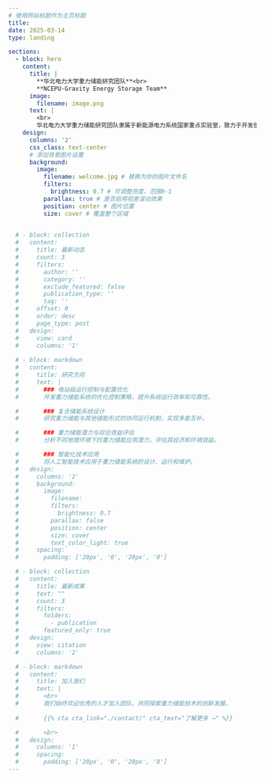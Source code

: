 ```yaml
---
# 使用网站标题作为主页标题
title:
date: 2025-03-14
type: landing

sections:
  - block: hero
    content:
      title: |
        **华北电力大学重力储能研究团队**<br>
        **NCEPU-Gravity Energy Storage Team**
      image:
        filename: image.png
      text: |
        <br>
        华北电力大学重力储能研究团队隶属于新能源电力系统国家重点实验室，致力于开发创新的储能解决方案，为全球能源转型提供中国智慧。
    design:
      columns: '2'
      css_class: text-center
      # 添加背景图片设置
      background:
        image:
          filename: welcome.jpg # 替换为你的图片文件名
          filters:
            brightness: 0.7 # 可调整亮度，范围0-1
          parallax: true # 是否启用视差滚动效果
          position: center # 图片位置
          size: cover # 覆盖整个区域

  
  # - block: collection
  #   content:
  #     title: 最新动态
  #     count: 3
  #     filters:
  #       author: ''
  #       category: ''
  #       exclude_featured: false
  #       publication_type: ''
  #       tag: ''
  #     offset: 0
  #     order: desc
  #     page_type: post
  #   design:
  #     view: card
  #     columns: '1'
  
  # - block: markdown
  #   content:
  #     title: 研究方向
  #     text: |
  #       ### 电站级运行控制与配置优化
  #       开发重力储能系统的优化控制策略，提升系统运行效率和可靠性。

  #       ### 复合储能系统设计
  #       研究重力储能与其他储能形式的协同运行机制，实现多能互补。

  #       ### 重力储能潜力与综合效益评估
  #       分析不同地理环境下的重力储能应用潜力，评估其经济和环境效益。

  #       ### 智能化技术应用
  #       将人工智能技术应用于重力储能系统的设计、运行和维护。
  #   design:
  #     columns: '2'
  #     background:
  #       image: 
  #         filename: 
  #         filters:
  #           brightness: 0.7
  #         parallax: false
  #         position: center
  #         size: cover
  #         text_color_light: true
  #     spacing:
  #       padding: ['20px', '0', '20px', '0']

  # - block: collection
  #   content:
  #     title: 最新成果
  #     text: ""
  #     count: 3
  #     filters:
  #       folders:
  #         - publication
  #       featured_only: true
  #   design:
  #     view: citation
  #     columns: '2'

  # - block: markdown
  #   content:
  #     title: 加入我们
  #     text: |
  #       <br>
  #       我们始终欢迎优秀的人才加入团队，共同探索重力储能技术的创新发展。
              
  #       {{% cta cta_link="./contact/" cta_text="了解更多 →" %}}

  #       <br>
  #   design:
  #     columns: '1'
  #     spacing:
  #       padding: ['20px', '0', '20px', '0']
---
```

